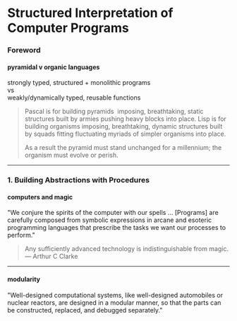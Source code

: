 # Structured Interpretation of Computer Programs

### Foreword

#### pyramidal v organic languages

strongly typed, structured + monolithic programs  
vs  
weakly/dynamically typed, reusable functions

> Pascal is for building pyramids ­ imposing, breathtaking, static structures built by armies pushing heavy blocks into place. Lisp is for building organisms ­imposing, breathtaking, dynamic structures built by squads fitting fluctuating myriads of simpler organisms into place.  
>
> As a result the pyramid must stand unchanged for a millennium; the organism must evolve or perish.

----

### 1. Building Abstractions with Procedures

#### computers and magic

"We conjure the spirits of the computer with our spells ... [Programs] are carefully composed from symbolic expressions in arcane and esoteric programming languages that prescribe the tasks we want our processes to perform."

> Any sufficiently advanced technology is indistinguishable from magic. — Arthur C Clarke  

----

#### modularity

"Well-designed computational systems, like well-designed automobiles or nuclear reactors, are designed in a modular manner, so that the parts can be constructed, replaced, and debugged separately."
